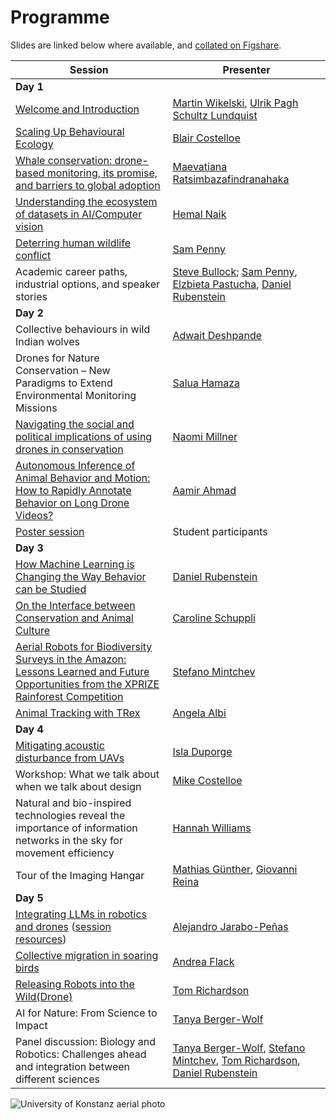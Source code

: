 # Programme

Slides are linked below where available, and [collated on Figshare](https://doi.org/10.6084/m9.figshare.c.8051500).

| Session  | Presenter                                            |
| -------------------------------------------------------------------------------------------- | ------------------------------------------------- |
| **Day 1** | |
| [Welcome and Introduction](http://doi.org/10.6084/m9.figshare.30207115) | [Martin Wikelski](https://www.ab.mpg.de/person/98226), [Ulrik Pagh Schultz Lundquist](https://portal.findresearcher.sdu.dk/en/persons/ulrik-pagh-schultz-lundquist) |
| [Scaling Up Behavioural Ecology](https://doi.org/10.6084/m9.figshare.30207295) | [Blair Costelloe](https://blaircostelloe.com) |
| [Whale conservation: drone-based monitoring, its promise, and barriers to global adoption](https://doi.org/10.6084/m9.figshare.30208063) | [Maevatiana Ratsimbazafindranahaka](https://rmaevatiana.com) |
| [Understanding the ecosystem of datasets in AI/Computer vision](https://doi.org/10.6084/m9.figshare.30195937) |  [Hemal Naik](https://www.hemalnaik.com) |
| [Deterring human wildlife conflict](https://doi.org/10.6084/m9.figshare.30195826) | [Sam Penny](https://www.linkedin.com/in/samuel-penny-01aa2220b) |
| Academic career paths, industrial options, and speaker stories | [Steve Bullock](https://steve.engineer); [Sam Penny](https://www.linkedin.com/in/samuel-penny-01aa2220b), [Elzbieta Pastucha](https://www.linkedin.com/in/elżbietawpastucha/), [Daniel Rubenstein](https://eeb.princeton.edu/people/daniel-rubenstein) |
| **Day 2** | |
| Collective behaviours in wild Indian wolves | [Adwait Deshpande](https://www.ab.mpg.de/person/111829) |
| Drones for Nature Conservation – New Paradigms to Extend Environmental Monitoring Missions | [Salua Hamaza](https://saluahamaza.eu) |
| [Navigating the social and political implications of using drones in conservation](https://doi.org/10.6084/m9.figshare.30207892.v2) | [Naomi Millner](https://www.bristol.ac.uk/people/person/Naomi-Millner-b593e7f6-07c1-4d0c-9ba2-3060a1353848/) |
| [Autonomous Inference of Animal Behavior and Motion: How to Rapidly Annotate Behavior on Long Drone Videos?](https://doi.org/10.6084/m9.figshare.30218290) | [Aamir Ahmad](https://www.aamirahmad.de) |
| [Poster session](posters) | Student participants |
| **Day 3** | |
| [How Machine Learning is Changing the Way Behavior can be Studied](https://doi.org/10.6084/m9.figshare.30218389) | [Daniel Rubenstein](https://eeb.princeton.edu/people/daniel-rubenstein) |
| [On the Interface between Conservation and Animal Culture](https://doi.org/10.6084/m9.figshare.30272395) | [Caroline Schuppli](https://www.ab.mpg.de/person/110356) |
| [Aerial Robots for Biodiversity Surveys in the Amazon: Lessons Learned and Future Opportunities from the XPRIZE Rainforest Competition](https://doi.org/10.6084/m9.figshare.30218443) | [Stefano Mintchev](https://usys.ethz.ch/en/people/profile.MjczNjI4.TGlzdC8yODUyLDMyMDE5NzIyMg==.html) |
| [Animal Tracking with TRex](https://trex.run) | [Angela Albi](https://www.linkedin.com/in/angela-albi-401a3968/) |
| **Day 4** | |
| [Mitigating acoustic disturbance from UAVs](https://doi.org/10.6084/m9.figshare.30271729) | [Isla Duporge](https://eeb.princeton.edu/people/isla-duporge) |
| Workshop: What we talk about when we talk about design | [Mike Costelloe](https://costelloecreative.com) |
| Natural and bio-inspired technologies reveal the importance of information networks in the sky for movement efficiency | [Hannah Williams](https://www.ab.mpg.de/person/104107) |
| Tour of the Imaging Hangar | [Mathias Günther](https://www.ab.mpg.de/person/103344/2724), [Giovanni Reina](https://www.giovannireina.com) |
| **Day 5** | |
| [Integrating LLMs in robotics and drones](https://doi.org/10.6084/m9.figshare.30218470) ([session resources](resources#integrating-llms-in-robotics--drones)) | [Alejandro Jarabo-Peñas](https://portal.findresearcher.sdu.dk/en/persons/alejp) |
| [Collective migration in soaring birds](https://doi.org/10.6084/m9.figshare.30218497) | [Andrea Flack](https://www.ab.mpg.de/person/98269) |
| [Releasing Robots into the Wild(Drone)](https://doi.org/10.6084/m9.figshare.30218602) | [Tom Richardson](https://research-information.bris.ac.uk/en/persons/tom-s-richardson) |
| AI for Nature: From Science to Impact | [Tanya Berger-Wolf](https://cse.osu.edu/people/berger-wolf.1) |
| Panel discussion: Biology and Robotics: Challenges ahead and integration between different sciences | [Tanya Berger-Wolf](https://cse.osu.edu/people/berger-wolf.1), [Stefano Mintchev](https://usys.ethz.ch/en/people/profile.MjczNjI4.TGlzdC8yODUyLDMyMDE5NzIyMg==.html), [Tom Richardson](https://research-information.bris.ac.uk/en/persons/tom-s-richardson), [Daniel Rubenstein](https://eeb.princeton.edu/people/daniel-rubenstein) | 

![University of Konstanz aerial photo](/img/u_konstanz.jpg)